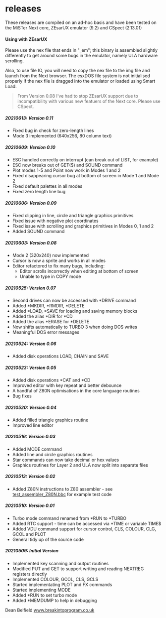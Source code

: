 
# releases

These releases are compiled on an ad-hoc basis and have been tested on the MiSTer Next core, ZEsarUX emulator (9.2) and CSpect (2.13.01)

#### Using with ZEsarUX

Please use the nex file that ends in "_em"; this binary is assembled slightly differently to get around some bugs in the emulator, namely ULA hardware scrolling.

Also, to use file IO, you will need to copy the nex file to the img file and launch from the Next browser. The esxDOS file system is not initialised properly if the nex file is dragged into the emulator or loaded using Smart Load.

> From Version 0.08 I've had to stop ZEsarUX support due to incompatibility with various new featuers of the Next core. Please use CSpect.

##### 20210613: Version 0.11
- Fixed bug in check for zero-length lines
- Mode 3 implemented (640x256, 80 column text)
##### 20210609: Version 0.10
- ESC handled correctly on interrupt (can break out of LIST, for example)
- ESC now breaks out of GET($) and SOUND command
- Plot modes 1-5 and Point now work in Modes 1 and 2
- Fixed disappearing cursor bug at bottom of screen in Mode 1 and Mode 2
- Fixed default palettes in all modes
- Fixed zero length line bug

##### 20210606: Version 0.09
- Fixed clipping in line, circle and triangle graphics primitives
- Fixed issue with negative plot coordinates
- Fixed issue with scrolling and graphics primitives in Modes 0, 1 and 2
- Added SOUND command

##### 20210603: Version 0.08
- Mode 2 (320x240) now implemented
- Cursor is now a sprite and works in all modes
- Editor refactored to fix many bugs, including:
	- Editor scrolls incorrectly when editing at bottom of screen
	- Unable to type in COPY mode

##### 20210525: Version 0.07
- Second drives can now be accessed with *DRIVE command
- Added *MKDIR, *RMDIR, *DELETE
- Added *LOAD, *SAVE for loading and saving memory blocks
- Added the alias *DIR for *CD
- Added the alias *ERASE for *DELETE
- Now shifts automatically to TURBO 3 when doing DOS writes
- Meaningful DOS error messages

##### 20210524: Version 0.06
- Added disk operations LOAD, CHAIN and SAVE

##### 20210523: Version 0.05
- Added disk operations *CAT and *CD
- Improved editor with key repeat and better debounce
- A handful of Z80N optimisations in the core language routines
- Bug fixes

##### 20210520: Version 0.04
- Added filled triangle graphics routine
- Improved line editor

##### 20210516: Version 0.03
- Added MODE command
- Added line and circle graphics routines
- Star commands can now take decimal or hex values
- Graphics routines for Layer 2 and ULA now split into separate files

##### 20210513: Version 0.02
- Added Z80N instructions to Z80 assembler - see [test_assembler_Z80N.bbc](../tests/test_assembler_Z80N.bbc) for example test code

##### 20210510: Version 0.01
- Turbo mode command renamed from *RUN to *TURBO
- Added RTC support - time can be accessed via *TIME or variable TIME$
- Added VDU command support for cursor control, CLS, COLOUR, CLG, GCOL and PLOT
- General tidy up of the source code

##### 20210509: Initial Version
- Implemented key scanning and output routines
- Modified PUT and GET to support writing and reading NEXTREG registers directly
- Implemented COLOUR, GCOL, CLS, GCLS
- Started implementating PLOT and FX commands
- Started implementing MODE
- Added *RUN to set turbo mode
- Added *MEMDUMP to help in debugging    

Dean Belfield
www.breakintoprogram.co.uk
